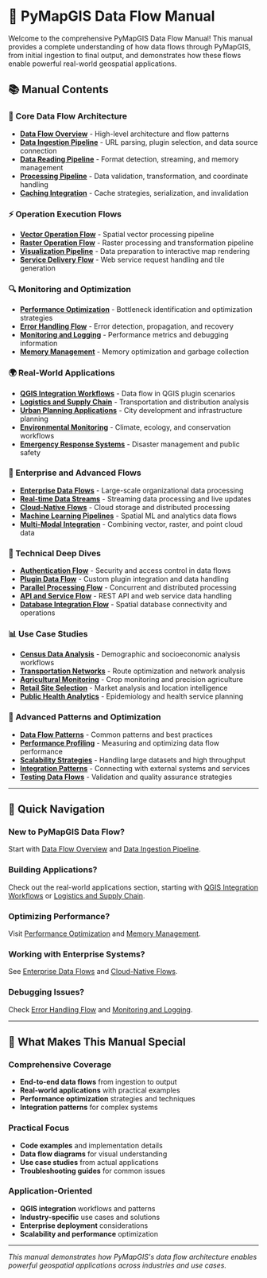 # 🌊 PyMapGIS Data Flow Manual

Welcome to the comprehensive PyMapGIS Data Flow Manual! This manual provides a complete understanding of how data flows through PyMapGIS, from initial ingestion to final output, and demonstrates how these flows enable powerful real-world geospatial applications.

## 📚 Manual Contents

### 🔄 Core Data Flow Architecture
- **[Data Flow Overview](./data-flow-overview.md)** - High-level architecture and flow patterns
- **[Data Ingestion Pipeline](./data-ingestion-pipeline.md)** - URL parsing, plugin selection, and data source connection
- **[Data Reading Pipeline](./data-reading-pipeline.md)** - Format detection, streaming, and memory management
- **[Processing Pipeline](./processing-pipeline.md)** - Data validation, transformation, and coordinate handling
- **[Caching Integration](./caching-integration.md)** - Cache strategies, serialization, and invalidation

### ⚡ Operation Execution Flows
- **[Vector Operation Flow](./vector-operation-flow.md)** - Spatial vector processing pipeline
- **[Raster Operation Flow](./raster-operation-flow.md)** - Raster processing and transformation pipeline
- **[Visualization Pipeline](./visualization-pipeline.md)** - Data preparation to interactive map rendering
- **[Service Delivery Flow](./service-delivery-flow.md)** - Web service request handling and tile generation

### 🔍 Monitoring and Optimization
- **[Performance Optimization](./performance-optimization.md)** - Bottleneck identification and optimization strategies
- **[Error Handling Flow](./error-handling-flow.md)** - Error detection, propagation, and recovery
- **[Monitoring and Logging](./monitoring-logging.md)** - Performance metrics and debugging information
- **[Memory Management](./memory-management.md)** - Memory optimization and garbage collection

### 🌍 Real-World Applications
- **[QGIS Integration Workflows](./qgis-integration-workflows.md)** - Data flow in QGIS plugin scenarios
- **[Logistics and Supply Chain](./logistics-supply-chain.md)** - Transportation and distribution analysis
- **[Urban Planning Applications](./urban-planning-applications.md)** - City development and infrastructure planning
- **[Environmental Monitoring](./environmental-monitoring.md)** - Climate, ecology, and conservation workflows
- **[Emergency Response Systems](./emergency-response-systems.md)** - Disaster management and public safety

### 🏢 Enterprise and Advanced Flows
- **[Enterprise Data Flows](./enterprise-data-flows.md)** - Large-scale organizational data processing
- **[Real-time Data Streams](./realtime-data-streams.md)** - Streaming data processing and live updates
- **[Cloud-Native Flows](./cloud-native-flows.md)** - Cloud storage and distributed processing
- **[Machine Learning Pipelines](./ml-pipelines.md)** - Spatial ML and analytics data flows
- **[Multi-Modal Integration](./multi-modal-integration.md)** - Combining vector, raster, and point cloud data

### 🔧 Technical Deep Dives
- **[Authentication Flow](./authentication-flow.md)** - Security and access control in data flows
- **[Plugin Data Flow](./plugin-data-flow.md)** - Custom plugin integration and data handling
- **[Parallel Processing Flow](./parallel-processing-flow.md)** - Concurrent and distributed processing
- **[API and Service Flow](./api-service-flow.md)** - REST API and web service data handling
- **[Database Integration Flow](./database-integration-flow.md)** - Spatial database connectivity and operations

### 📊 Use Case Studies
- **[Census Data Analysis](./census-data-analysis.md)** - Demographic and socioeconomic analysis workflows
- **[Transportation Networks](./transportation-networks.md)** - Route optimization and network analysis
- **[Agricultural Monitoring](./agricultural-monitoring.md)** - Crop monitoring and precision agriculture
- **[Retail Site Selection](./retail-site-selection.md)** - Market analysis and location intelligence
- **[Public Health Analytics](./public-health-analytics.md)** - Epidemiology and health service planning

### 🚀 Advanced Patterns and Optimization
- **[Data Flow Patterns](./data-flow-patterns.md)** - Common patterns and best practices
- **[Performance Profiling](./performance-profiling.md)** - Measuring and optimizing data flow performance
- **[Scalability Strategies](./scalability-strategies.md)** - Handling large datasets and high throughput
- **[Integration Patterns](./integration-patterns.md)** - Connecting with external systems and services
- **[Testing Data Flows](./testing-data-flows.md)** - Validation and quality assurance strategies

---

## 🎯 Quick Navigation

### **New to PyMapGIS Data Flow?**
Start with [Data Flow Overview](./data-flow-overview.md) and [Data Ingestion Pipeline](./data-ingestion-pipeline.md).

### **Building Applications?**
Check out the real-world applications section, starting with [QGIS Integration Workflows](./qgis-integration-workflows.md) or [Logistics and Supply Chain](./logistics-supply-chain.md).

### **Optimizing Performance?**
Visit [Performance Optimization](./performance-optimization.md) and [Memory Management](./memory-management.md).

### **Working with Enterprise Systems?**
See [Enterprise Data Flows](./enterprise-data-flows.md) and [Cloud-Native Flows](./cloud-native-flows.md).

### **Debugging Issues?**
Check [Error Handling Flow](./error-handling-flow.md) and [Monitoring and Logging](./monitoring-logging.md).

---

## 🌟 What Makes This Manual Special

### Comprehensive Coverage
- **End-to-end data flows** from ingestion to output
- **Real-world applications** with practical examples
- **Performance optimization** strategies and techniques
- **Integration patterns** for complex systems

### Practical Focus
- **Code examples** and implementation details
- **Data flow diagrams** for visual understanding
- **Use case studies** from actual applications
- **Troubleshooting guides** for common issues

### Application-Oriented
- **QGIS integration** workflows and patterns
- **Industry-specific** use cases and solutions
- **Enterprise deployment** considerations
- **Scalability and performance** optimization

---

*This manual demonstrates how PyMapGIS's data flow architecture enables powerful geospatial applications across industries and use cases.*
